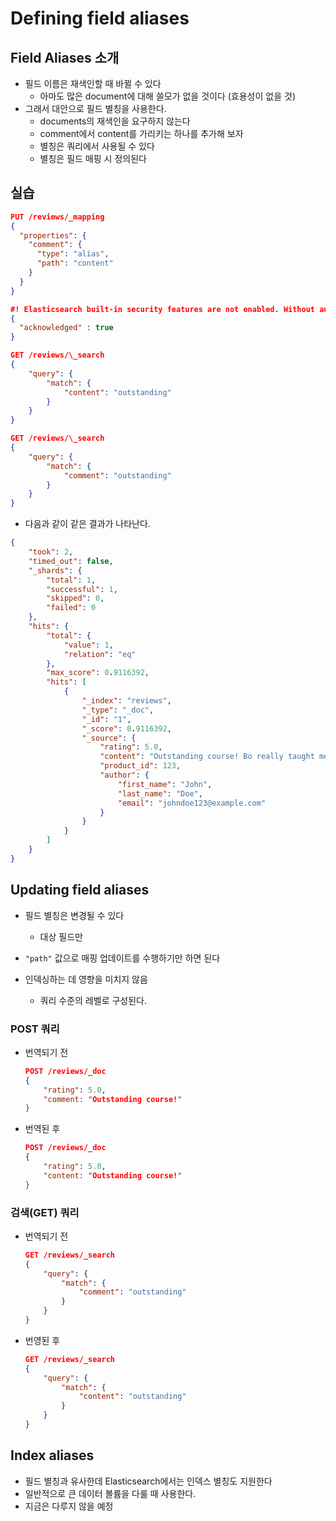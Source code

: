 # Defining field aliases

## Field Aliases 소개

-   필드 이름은 재색인할 때 바뀔 수 있다
    -   아마도 많은 document에 대해 쓸모가 없을 것이다 (효용성이 없을 것)
-   그래서 대안으로 필드 별칭을 사용한다.
    -   documents의 재색인을 요구하지 않는다
    -   comment에서 content를 가리키는 하나를 추가해 보자
    -   별칭은 쿼리에서 사용될 수 있다
    -   별칭은 필드 매핑 시 정의된다

## 실습

```json
PUT /reviews/_mapping
{
  "properties": {
    "comment": {
      "type": "alias",
      "path": "content"
    }
  }
}

#! Elasticsearch built-in security features are not enabled. Without authentication, your cluster could be accessible to anyone. See https://www.elastic.co/guide/en/elasticsearch/reference/7.15/security-minimal-setup.html to enable security.
{
  "acknowledged" : true
}

```

```json
GET /reviews/\_search
{
    "query": {
        "match": {
            "content": "outstanding"
        }
    }
}
```

```json
GET /reviews/\_search
{
    "query": {
        "match": {
            "comment": "outstanding"
        }
    }
}
```

-   다음과 같이 같은 결과가 나타난다.

```json
{
    "took": 2,
    "timed_out": false,
    "_shards": {
        "total": 1,
        "successful": 1,
        "skipped": 0,
        "failed": 0
    },
    "hits": {
        "total": {
            "value": 1,
            "relation": "eq"
        },
        "max_score": 0.9116392,
        "hits": [
            {
                "_index": "reviews",
                "_type": "_doc",
                "_id": "1",
                "_score": 0.9116392,
                "_source": {
                    "rating": 5.0,
                    "content": "Outstanding course! Bo really taught me a lot about Elasticsearch!",
                    "product_id": 123,
                    "author": {
                        "first_name": "John",
                        "last_name": "Doe",
                        "email": "johndoe123@example.com"
                    }
                }
            }
        ]
    }
}
```

## Updating field aliases

-   필드 별칭은 변경될 수 있다
    -   대상 필드만
-   `"path"` 값으로 매핑 업데이트를 수행하기만 하면 된다
-   인덱싱하는 데 영향을 미치지 않음

    -   쿼리 수준의 레벨로 구성된다.

### POST 쿼리

-   번역되기 전
    ```json
    POST /reviews/_doc
    {
        "rating": 5.0,
        "comment: "Outstanding course!"
    }
    ```
-   번역된 후
    ```json
    POST /reviews/_doc
    {
        "rating": 5.0,
        "content: "Outstanding course!"
    }
    ```

### 검색(GET) 쿼리

-   번역되기 전
    ```json
    GET /reviews/_search
    {
        "query": {
            "match": {
                "comment": "outstanding"
            }
        }
    }
    ```
-   번영된 후
    ```json
    GET /reviews/_search
    {
        "query": {
            "match": {
                "content": "outstanding"
            }
        }
    }
    ```

## Index aliases

-   필드 별칭과 유사한데 Elasticsearch에서는 인덱스 별칭도 지원한다
-   일반적으로 큰 데이터 볼륨을 다룰 때 사용한다.
-   지금은 다루지 않을 예정
